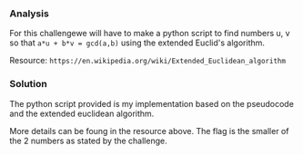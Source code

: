### Analysis
For this challengewe will have to make a python script to find numbers u, v so that `a*u + b*v = gcd(a,b)` using the extended Euclid's algorithm.

Resource: `https://en.wikipedia.org/wiki/Extended_Euclidean_algorithm`

### Solution
The python script provided is my implementation based on the pseudocode and the extended euclidean algorithm.

 More details can be foung in the resource above. The flag is the smaller of the 2 numbers as stated by the challenge.
